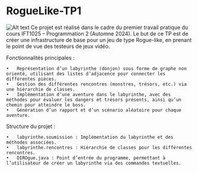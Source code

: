 # RogueLike-TP1

![Alt text](relative%20https://cdn.discordapp.com/attachments/1036096711271137422/1295303175364153375/image.png?ex=670e2896&is=670cd716&hm=a137e1cbe1e8c98a9318b0261b333f7d7b376e91fe1e48ac9b8b469dadfeafb6&?raw=true "FlowChart")
Ce projet est réalisé dans le cadre du premier travail pratique du cours IFT1025 – Programmation 2 (Automne 2024). Le but de ce TP est de créer une infrastructure de base pour un jeu de type Rogue-like, en prenant le point de vue des testeurs de jeux vidéo.

Fonctionnalités principales :

	•	Représentation d’un labyrinthe (donjon) sous forme de graphe non orienté, utilisant des listes d’adjacence pour connecter les différentes pièces.
	•	Gestion des différentes rencontres (monstres, trésors, etc.) via une hiérarchie de classes.
	•	Implémentation d’une aventure dans le labyrinthe, avec des méthodes pour évaluer les dangers et trésors présents, ainsi qu’un chemin pour atteindre le boss.
	•	Génération d’un rapport et d’un scénario aléatoire pour chaque aventure.

Structure du projet :

	•	labyrinthe.soumission : Implémentation du labyrinthe et des méthodes associées.
	•	labyrinthe.rencontres : Hiérarchie de classes pour les différentes rencontres.
	•	DIROgue.java : Point d’entrée du programme, permettant à l’utilisateur de créer un labyrinthe via des commandes textuelles.

